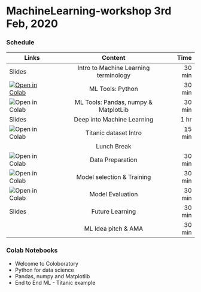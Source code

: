 # MachineLearning-workshop 3rd Feb, 2020

### Schedule

| Links   |      Content      |  Time |
|----------|:-------------:|------:|
| Slides |  Intro to Machine Learning terminology | 30 min |
| <a href="https://colab.research.google.com/github/"><img src="https://colab.research.google.com/assets/colab-badge.svg" alt="Open in Colab" title="Open and Execute in Google Colaboratory"></a> |    ML Tools: Python |   30 min |
| <a href="https://colab.research.google.com/github/"><img align="left" src="https://colab.research.google.com/assets/colab-badge.svg" alt="Open in Colab" title="Open and Execute in Google Colaboratory"></a> | ML Tools: Pandas, numpy & MatplotLib | 30 min |
| Slides | Deep into Machine Learning | 1 hr |
| <a href="https://colab.research.google.com/github/"><img align="left" src="https://colab.research.google.com/assets/colab-badge.svg" alt="Open in Colab" title="Open and Execute in Google Colaboratory"></a> | Titanic dataset Intro | 15 min |
|  | Lunch Break |  |
| <a href="https://colab.research.google.com/github/"><img align="left" src="https://colab.research.google.com/assets/colab-badge.svg" alt="Open in Colab" title="Open and Execute in Google Colaboratory"></a> | Data Preparation | 30 min |
| <a href="https://colab.research.google.com/github/"><img align="left" src="https://colab.research.google.com/assets/colab-badge.svg" alt="Open in Colab" title="Open and Execute in Google Colaboratory"></a> | Model selection & Training  | 30 min |
| <a href="https://colab.research.google.com/github/"><img align="left" src="https://colab.research.google.com/assets/colab-badge.svg" alt="Open in Colab" title="Open and Execute in Google Colaboratory"></a> | Model Evaluation | 30 min |
| Slides | Future Learning | 30 min |
|  | ML Idea pitch & AMA | 30 min |

### Colab Notebooks
* Welcome to Coloboratory
* Python for data science
* Pandas, numpy and Matplotlib
* End to End ML - Titanic example
